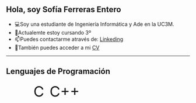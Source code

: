 <h2>Hola, soy Sofía Ferreras Entero</h2>


<ul>
  <li>💻Soy una estudiante de Ingeniería Informática y Ade en la UC3M.
  </li>
  <li>🌱Actualemte estoy cursando 3º</li>
  <li>📫Puedes contactarme através de: <a href="https://www.linkedin.com/in/sofia-ferreras"> Linkeding </a></li>
  <li>💬También puedes acceder a mi <a href="CV-SofiaFerreras.pdf" download="CV-SofiaFerreras.pdf"> CV</a></li>
</ul>

<hr>
<link rel="stylesheet" href="https://cdn.jsdelivr.net/npm/devicons@2.14.0/css/devicons.min.css">
  <style>
    .icons {
      display: flex;
      gap: 15px;
      font-size: 40px;
    }
    .icons i {
      color: #555;
      transition: transform 0.3s ease, color 0.3s ease;
    }
    .icons i:hover {
      transform: scale(1.2);
      color: #000;
    }
  </style>
<h2>Lenguajes de Programación</h2>
  <div class="icons">
    <i class="fab fa-css3-alt" title="CSS"></i>
    <i class="fab fa-js-square" title="JavaScript"></i>
    <i class="fab fa-python" title="Python"></i>
    <i class="fab fa-html5" title="HTML"></i>
    <i class="fas fa-database" title="SQL"></i>
    <span title="C">C</span>
    <span title="C++">C++</span>
  </div>
